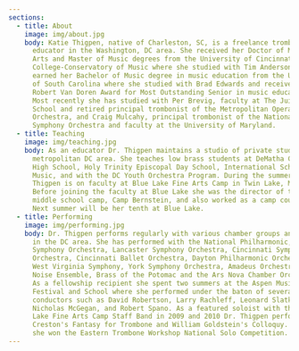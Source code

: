 ```yaml
---
sections:
  - title: About
    image: img/about.jpg
    body: Katie Thigpen, native of Charleston, SC, is a freelance trombonist and
      educator in the Washington, DC area. She received her Doctor of Musical
      Arts and Master of Music degrees from the University of Cincinnati,
      College-Conservatory of Music where she studied with Tim Anderson. She
      earned her Bachelor of Music degree in music education from the University
      of South Carolina where she studied with Brad Edwards and received the
      Robert Van Doren Award for Most Outstanding Senior in music education.
      Most recently she has studied with Per Brevig, faculty at The Juilliard
      School and retired principal trombonist of the Metropolitan Opera
      Orchestra, and Craig Mulcahy, principal trombonist of the National
      Symphony Orchestra and faculty at the University of Maryland.
  - title: Teaching
    image: img/teaching.jpg
    body: As an educator Dr. Thigpen maintains a studio of private students in the
      metropolitan DC area. She teaches low brass students at DeMatha Catholic
      High School, Holy Trinity Episcopal Day School, International School of
      Music, and with the DC Youth Orchestra Program. During the summer Dr.
      Thigpen is on faculty at Blue Lake Fine Arts Camp in Twin Lake, Michigan.
      Before joining the faculty at Blue Lake she was the director of their
      middle school camp, Camp Bernstein, and also worked as a camp counselor.
      Next summer will be her tenth at Blue Lake.
  - title: Performing
    image: img/performing.jpg
    body: Dr. Thigpen performs regularly with various chamber groups and orchestras
      in the DC area. She has performed with the National Philharmonic, Roanoke
      Symphony Orchestra, Lancaster Symphony Orchestra, Cincinnati Symphony
      Orchestra, Cincinnati Ballet Orchestra, Dayton Philharmonic Orchestra,
      West Virginia Symphony, York Symphony Orchestra, Amadeus Orchestra, Great
      Noise Ensemble, Brass of the Potomac and the Ars Nova Chamber Orchestra.
      As a fellowship recipient she spent two summers at the Aspen Music
      Festival and School where she performed under the baton of several notable
      conductors such as David Robertson, Larry Rachleff, Leonard Slatkin,
      Nicholas McGegan, and Robert Spano. As a featured soloist with the Blue
      Lake Fine Arts Camp Staff Band in 2009 and 2010 Dr. Thigpen performed Paul
      Creston's Fantasy for Trombone and William Goldstein's Colloquy. In 2013
      she won the Eastern Trombone Workshop National Solo Competition.
---
```

